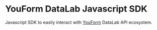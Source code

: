 # YouForm DataLab Javascript SDK

Javascript SDK to easily interact with [YouForm](https://youform.site) DataLab API ecosystem.